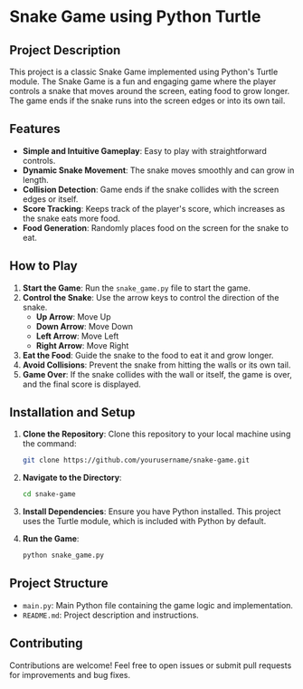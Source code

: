 # Snake Game using Python Turtle

## Project Description

This project is a classic Snake Game implemented using Python's Turtle module. The Snake Game is a fun and engaging game where the player controls a snake that moves around the screen, eating food to grow longer. The game ends if the snake runs into the screen edges or into its own tail.

## Features

- **Simple and Intuitive Gameplay**: Easy to play with straightforward controls.
- **Dynamic Snake Movement**: The snake moves smoothly and can grow in length.
- **Collision Detection**: Game ends if the snake collides with the screen edges or itself.
- **Score Tracking**: Keeps track of the player's score, which increases as the snake eats more food.
- **Food Generation**: Randomly places food on the screen for the snake to eat.

## How to Play

1. **Start the Game**: Run the `snake_game.py` file to start the game.
2. **Control the Snake**: Use the arrow keys to control the direction of the snake.
   - **Up Arrow**: Move Up
   - **Down Arrow**: Move Down
   - **Left Arrow**: Move Left
   - **Right Arrow**: Move Right
3. **Eat the Food**: Guide the snake to the food to eat it and grow longer.
4. **Avoid Collisions**: Prevent the snake from hitting the walls or its own tail.
5. **Game Over**: If the snake collides with the wall or itself, the game is over, and the final score is displayed.

## Installation and Setup

1. **Clone the Repository**: Clone this repository to your local machine using the command:

   ```bash
   git clone https://github.com/yourusername/snake-game.git
   ```

2. **Navigate to the Directory**:

   ```bash
   cd snake-game
   ```

3. **Install Dependencies**: Ensure you have Python installed. This project uses the Turtle module, which is included with Python by default.

4. **Run the Game**:
   ```bash
   python snake_game.py
   ```

## Project Structure

- `main.py`: Main Python file containing the game logic and implementation.
- `README.md`: Project description and instructions.

## Contributing

Contributions are welcome! Feel free to open issues or submit pull requests for improvements and bug fixes.
